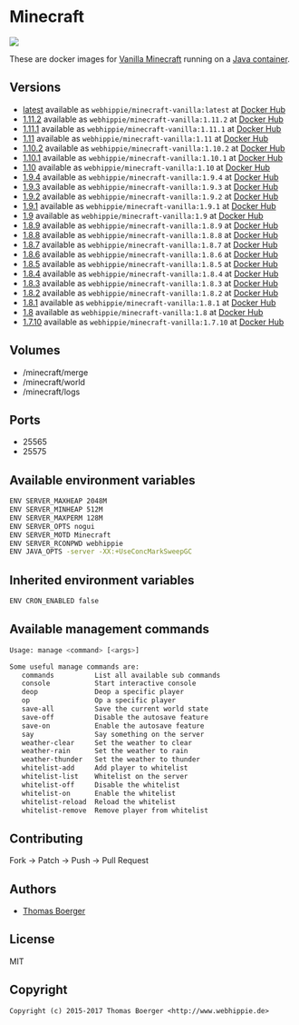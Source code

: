 # Minecraft

[![](https://images.microbadger.com/badges/image/webhippie/minecraft-vanilla:1.9.1.svg)](https://microbadger.com/images/webhippie/minecraft-vanilla:1.9.1 "Get your own image badge on microbadger.com")

These are docker images for [Vanilla Minecraft](https://minecraft.net) running on a [Java container](https://registry.hub.docker.com/u/webhippie/java/).


## Versions

* [latest](https://github.com/dockhippie/minecraft-vanilla/tree/master) available as ```webhippie/minecraft-vanilla:latest``` at [Docker Hub](https://registry.hub.docker.com/u/webhippie/minecraft-vanilla/)
* [1.11.2](https://github.com/dockhippie/minecraft-vanilla/tree/1.11.2) available as ```webhippie/minecraft-vanilla:1.11.2``` at [Docker Hub](https://registry.hub.docker.com/u/webhippie/minecraft-vanilla/)
* [1.11.1](https://github.com/dockhippie/minecraft-vanilla/tree/1.11.1) available as ```webhippie/minecraft-vanilla:1.11.1``` at [Docker Hub](https://registry.hub.docker.com/u/webhippie/minecraft-vanilla/)
* [1.11](https://github.com/dockhippie/minecraft-vanilla/tree/1.11) available as ```webhippie/minecraft-vanilla:1.11``` at [Docker Hub](https://registry.hub.docker.com/u/webhippie/minecraft-vanilla/)
* [1.10.2](https://github.com/dockhippie/minecraft-vanilla/tree/1.10.2) available as ```webhippie/minecraft-vanilla:1.10.2``` at [Docker Hub](https://registry.hub.docker.com/u/webhippie/minecraft-vanilla/)
* [1.10.1](https://github.com/dockhippie/minecraft-vanilla/tree/1.10.1) available as ```webhippie/minecraft-vanilla:1.10.1``` at [Docker Hub](https://registry.hub.docker.com/u/webhippie/minecraft-vanilla/)
* [1.10](https://github.com/dockhippie/minecraft-vanilla/tree/1.10) available as ```webhippie/minecraft-vanilla:1.10``` at [Docker Hub](https://registry.hub.docker.com/u/webhippie/minecraft-vanilla/)
* [1.9.4](https://github.com/dockhippie/minecraft-vanilla/tree/1.9.4) available as ```webhippie/minecraft-vanilla:1.9.4``` at [Docker Hub](https://registry.hub.docker.com/u/webhippie/minecraft-vanilla/)
* [1.9.3](https://github.com/dockhippie/minecraft-vanilla/tree/1.9.3) available as ```webhippie/minecraft-vanilla:1.9.3``` at [Docker Hub](https://registry.hub.docker.com/u/webhippie/minecraft-vanilla/)
* [1.9.2](https://github.com/dockhippie/minecraft-vanilla/tree/1.9.2) available as ```webhippie/minecraft-vanilla:1.9.2``` at [Docker Hub](https://registry.hub.docker.com/u/webhippie/minecraft-vanilla/)
* [1.9.1](https://github.com/dockhippie/minecraft-vanilla/tree/1.9.1) available as ```webhippie/minecraft-vanilla:1.9.1``` at [Docker Hub](https://registry.hub.docker.com/u/webhippie/minecraft-vanilla/)
* [1.9](https://github.com/dockhippie/minecraft-vanilla/tree/1.9) available as ```webhippie/minecraft-vanilla:1.9``` at [Docker Hub](https://registry.hub.docker.com/u/webhippie/minecraft-vanilla/)
* [1.8.9](https://github.com/dockhippie/minecraft-vanilla/tree/1.8.9) available as ```webhippie/minecraft-vanilla:1.8.9``` at [Docker Hub](https://registry.hub.docker.com/u/webhippie/minecraft-vanilla/)
* [1.8.8](https://github.com/dockhippie/minecraft-vanilla/tree/1.8.8) available as ```webhippie/minecraft-vanilla:1.8.8``` at [Docker Hub](https://registry.hub.docker.com/u/webhippie/minecraft-vanilla/)
* [1.8.7](https://github.com/dockhippie/minecraft-vanilla/tree/1.8.7) available as ```webhippie/minecraft-vanilla:1.8.7``` at [Docker Hub](https://registry.hub.docker.com/u/webhippie/minecraft-vanilla/)
* [1.8.6](https://github.com/dockhippie/minecraft-vanilla/tree/1.8.6) available as ```webhippie/minecraft-vanilla:1.8.6``` at [Docker Hub](https://registry.hub.docker.com/u/webhippie/minecraft-vanilla/)
* [1.8.5](https://github.com/dockhippie/minecraft-vanilla/tree/1.8.5) available as ```webhippie/minecraft-vanilla:1.8.5``` at [Docker Hub](https://registry.hub.docker.com/u/webhippie/minecraft-vanilla/)
* [1.8.4](https://github.com/dockhippie/minecraft-vanilla/tree/1.8.4) available as ```webhippie/minecraft-vanilla:1.8.4``` at [Docker Hub](https://registry.hub.docker.com/u/webhippie/minecraft-vanilla/)
* [1.8.3](https://github.com/dockhippie/minecraft-vanilla/tree/1.8.3) available as ```webhippie/minecraft-vanilla:1.8.3``` at [Docker Hub](https://registry.hub.docker.com/u/webhippie/minecraft-vanilla/)
* [1.8.2](https://github.com/dockhippie/minecraft-vanilla/tree/1.8.2) available as ```webhippie/minecraft-vanilla:1.8.2``` at [Docker Hub](https://registry.hub.docker.com/u/webhippie/minecraft-vanilla/)
* [1.8.1](https://github.com/dockhippie/minecraft-vanilla/tree/1.8.1) available as ```webhippie/minecraft-vanilla:1.8.1``` at [Docker Hub](https://registry.hub.docker.com/u/webhippie/minecraft-vanilla/)
* [1.8](https://github.com/dockhippie/minecraft-vanilla/tree/1.8) available as ```webhippie/minecraft-vanilla:1.8``` at [Docker Hub](https://registry.hub.docker.com/u/webhippie/minecraft-vanilla/)
* [1.7.10](https://github.com/dockhippie/minecraft-vanilla/tree/1.7.10) available as ```webhippie/minecraft-vanilla:1.7.10``` at [Docker Hub](https://registry.hub.docker.com/u/webhippie/minecraft-vanilla/)


## Volumes

* /minecraft/merge
* /minecraft/world
* /minecraft/logs


## Ports

* 25565
* 25575


## Available environment variables

```bash
ENV SERVER_MAXHEAP 2048M
ENV SERVER_MINHEAP 512M
ENV SERVER_MAXPERM 128M
ENV SERVER_OPTS nogui
ENV SERVER_MOTD Minecraft
ENV SERVER_RCONPWD webhippie
ENV JAVA_OPTS -server -XX:+UseConcMarkSweepGC
```


## Inherited environment variables

```bash
ENV CRON_ENABLED false
```


## Available management commands

```bash
Usage: manage <command> [<args>]

Some useful manage commands are:
   commands          List all available sub commands
   console           Start interactive console
   deop              Deop a specific player
   op                Op a specific player
   save-all          Save the current world state
   save-off          Disable the autosave feature
   save-on           Enable the autosave feature
   say               Say something on the server
   weather-clear     Set the weather to clear
   weather-rain      Set the weather to rain
   weather-thunder   Set the weather to thunder
   whitelist-add     Add player to whitelist
   whitelist-list    Whitelist on the server
   whitelist-off     Disable the whitelist
   whitelist-on      Enable the whitelist
   whitelist-reload  Reload the whitelist
   whitelist-remove  Remove player from whitelist
```


## Contributing

Fork -> Patch -> Push -> Pull Request


## Authors

* [Thomas Boerger](https://github.com/tboerger)


## License

MIT


## Copyright

```
Copyright (c) 2015-2017 Thomas Boerger <http://www.webhippie.de>
```
